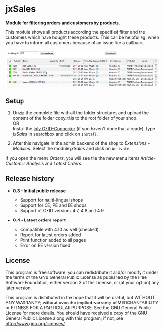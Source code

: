 # jxSales

**Module for filtering orders and customers by products.**

This module shows all products according the specified filter and the customers which have bought these products. This can be helpful eg. when you have to inform all customers because of an issue like a callback. 

![show products and customers](/docs/img/productsandcustomers.png)


## Setup ##

1. Unzip the complete file with all the folder structures and upload the content of the folder copy_this to the root folder of your shop.  
OR  
Install the [ioly OXID-Connector](https://github.com/ioly/ioly/tree/connector-oxid) (if you haven't done that already), type _jxSales_ in searchbox and click on `Install`.  

2. After this navigate in the admin backend of the shop to _Extensions_ - _Modules_. Select the module _jxSales_ and click on `Activate`.

If you open the menu _Orders_, you will see the the new menu items _Article-Customer Analysis_ and _Latest Orders_.


## Release history ##

- **0.3 - Initial public release**
	- Support for multi-lingual shops
	- Support for CE, PE and EE shops 
	- Support of OXID versions 4.7, 4.8 and 4.9

- **0.4 - Latest orders report**
	- Compatible with 4.10 as well (checked)
	- Report for latest orders added
	- Print function added to all pages
	- Error on EE version fixed


## License

This program is free software; you can redistribute it and/or modify it under the terms of the GNU 
General Public License as published by the Free Software Foundation; either version 3 of the License, 
or (at your option) any later version.

This program is distributed in the hope that it will be useful, but WITHOUT ANY WARRANTY; without 
even the implied warranty of MERCHANTABILITY or FITNESS FOR A PARTICULAR PURPOSE. See the GNU 
General Public License for more details. You should have received a copy of the GNU General Public License 
along with this program; if not, see http://www.gnu.org/licenses/
